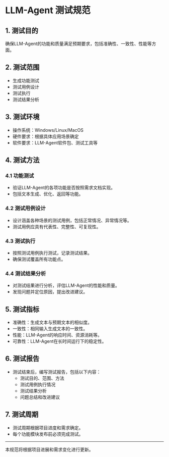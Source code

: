 # LLM-Agent 测试规范

## 1. 测试目的

确保LLM-Agent的功能和质量满足预期要求，包括准确性、一致性、性能等方面。

## 2. 测试范围

- 生成功能测试
- 测试用例设计
- 测试执行
- 测试结果分析

## 3. 测试环境

- 操作系统：Windows/Linux/MacOS
- 硬件要求：根据具体应用场景确定
- 软件要求：LLM-Agent软件包、测试工具等

## 4. 测试方法

### 4.1 功能测试

- 验证LLM-Agent的各项功能是否按照需求文档实现。
- 包括文本生成、优化、返回等功能。

### 4.2 测试用例设计

- 设计涵盖各种场景的测试用例，包括正常情况、异常情况等。
- 测试用例应具有代表性、完整性、可复现性。

### 4.3 测试执行

- 按照测试用例执行测试，记录测试结果。
- 确保测试覆盖所有功能点。

### 4.4 测试结果分析

- 对测试结果进行分析，评估LLM-Agent的性能和质量。
- 发现问题并定位原因，提出改进建议。

## 5. 测试指标

- 准确性：生成文本与预期文本的相似度。
- 一致性：相同输入生成文本的一致性。
- 性能：LLM-Agent的响应时间、资源消耗等。
- 可靠性：LLM-Agent在长时间运行下的稳定性。

## 6. 测试报告

- 测试结束后，编写测试报告，包括以下内容：
  - 测试目的、范围、方法
  - 测试用例执行情况
  - 测试结果分析
  - 问题总结和改进建议

## 7. 测试周期

- 测试周期根据项目进度和需求确定。
- 每个功能模块发布前必须完成测试。

---

本规范将根据项目进展和需求变化进行更新。